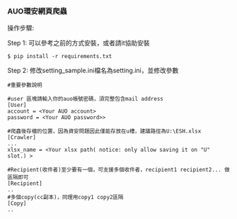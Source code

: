 ### AUO環安網頁爬蟲

操作步驟:

Step 1:
可以參考之前的方式安裝，或者請it協助安裝
```commandline
$ pip install -r requirements.txt
```

Step 2:
修改setting_sample.ini檔名為setting.ini，並修改參數
```commandline
#重要參數說明

#user 區塊請輸入你的auo帳號密碼，須完整包含mail address
[User]
account = <Your AUO account> 
password = <Your AUO password>>

#爬蟲後存檔的位置，因為資安問題因此僅能存放在u槽，建議路徑為U:\ESH.xlsx
[Crawler]
...
xlsx_name = <Your xlsx path( notice: only allow saving it on "U" slot.) >

#Recipient(收件者)至少要有一個，可支援多個收件者，recipient1 recipient2... 做區隔即可
[Recipient]
..
#多個copy(cc副本)，同理用copy1 copy2區隔
[Copy]
..
```

